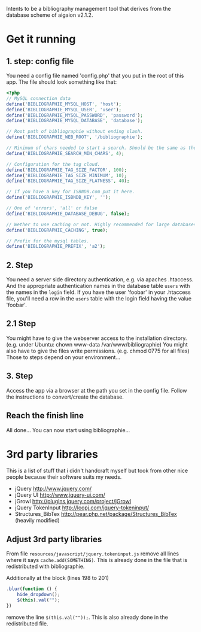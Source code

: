 Intents to be a bibliography management tool that derives from the database scheme of aigaion v2.1.2.

# Get it running #
## 1. step: config file ##

You need a config file named 'config.php' that you put in the root of this app. The file should look something like that:

```php
<?php
// MySQL connection data
define('BIBLIOGRAPHIE_MYSQL_HOST', 'host');
define('BIBLIOGRAPHIE_MYSQL_USER', 'user');
define('BIBLIOGRAPHIE_MYSQL_PASSWORD', 'password');
define('BIBLIOGRAPHIE_MYSQL_DATABASE', 'database');

// Root path of bibliographie without ending slash.
define('BIBLIOGRAPHIE_WEB_ROOT', '/bibliographie');

// Minimum of chars needed to start a search. Should be the same as the minimum length of MySQL fulltext index length.
define('BIBLIOGRAPHIE_SEARCH_MIN_CHARS', 4);

// Configuration for the tag cloud.
define('BIBLIOGRAPHIE_TAG_SIZE_FACTOR', 100);
define('BIBLIOGRAPHIE_TAG_SIZE_MINIMUM', 10);
define('BIBLIOGRAPHIE_TAG_SIZE_FLATNESS', 40);

// If you have a key for ISBNDB.com put it here.
define('BIBLIOGRAPHIE_ISBNDB_KEY', '');

// One of 'errors', 'all' or false
define('BIBLIOGRAPHIE_DATABASE_DEBUG', false);

// Wether to use caching or not. Highly recommended for large databases.
define('BIBLIOGRAPHIE_CACHING', true);

// Prefix for the mysql tables.
define('BIBLIOGRAPHIE_PREFIX', 'a2');
```

## 2. Step ##

You need a server side directory authentication, e.g. via apaches .htaccess. And the appropriate authentication names in the database table `users` with the names in the `login` field.
If you have the user 'foobar' in your .htaccess file, you'll need a row in the `users` table with the login field having the value 'foobar'.

## 2.1 Step ##

You might have to give the webserver access to the installation directory. (e.g. under Ubuntu: chown www-data /var/www/bibliographie)
You might also have to give the files write permissions. (e.g. chmod 0775 for all files)
Those to steps depend on your environment...

## 3. Step ##

Access the app via a browser at the path you set in the config file. Follow the instructions to convert/create the database.

## Reach the finish line ##

All done... You can now start using bibliographie...

# 3rd party libraries #
This is a list of stuff that i didn't handcraft myself but took from other nice people because their software suits my needs.

* jQuery http://www.jquery.com/
* jQuery UI http://www.jquery-ui.com/
* jGrowl http://plugins.jquery.com/project/jGrowl
* jQuery TokenInput http://loopj.com/jquery-tokeninput/
* Structures_BibTex http://pear.php.net/package/Structures_BibTex (heavily modified)

## Adjust 3rd party libraries ##
From file `resources/javascript/jquery.tokeninput.js` remove all lines where it says `cache.add(SOMETHING)`. This is already done in the file that is redistributed with bibliographie.

Additionally at the block (lines 198 to 201)

```js
.blur(function () {
	hide_dropdown();
	$(this).val("");
})
```

remove the line `$(this.val(""));`. This is also already done in the redistributed file.